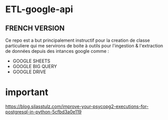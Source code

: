 # ETL-google-api

## FRENCH VERSION

Ce repo est a but principalement instructif pour la creation de classe particuliere qui me servirons de boite à outils
pour l'ingestion & l'extraction de données depuis des intances google comme :
- GOOGLE SHEETS
- GOOGLE BIG QUERY
- GOOGLE DRIVE 














# important 
https://blog.silasstulz.com/improve-your-psycopg2-executions-for-postgresql-in-python-5cfbd3a0e119